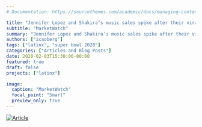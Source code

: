```yaml
---
# Documentation: https://sourcethemes.com/academic/docs/managing-content/

title: "Jennifer Lopez and Shakira’s music sales spike after their viral Super Bowl halftime show"
subtitle: "MarketWatch"
summary: "Jennifer Lopez and Shakira’s music sales spike after their viral Super Bowl halftime show"
authors: ["icaoberg"]
tags: ["latinx", "super bowl 2020"]
categories: ["Articles and Blog Posts"]
date: 2020-02-03T15:30:00-00:00
featured: true
draft: false
projects: ["latinx"]

image:
  caption: "MarketWatch"
  focal_point: "Smart"
  preview_only: true
---
```


[![Article](./article.png)](https://www.marketwatch.com/story/jennifer-lopez-and-shakiras-music-sales-spike-after-their-viral-super-bowl-halftime-show-2020-02-03)
